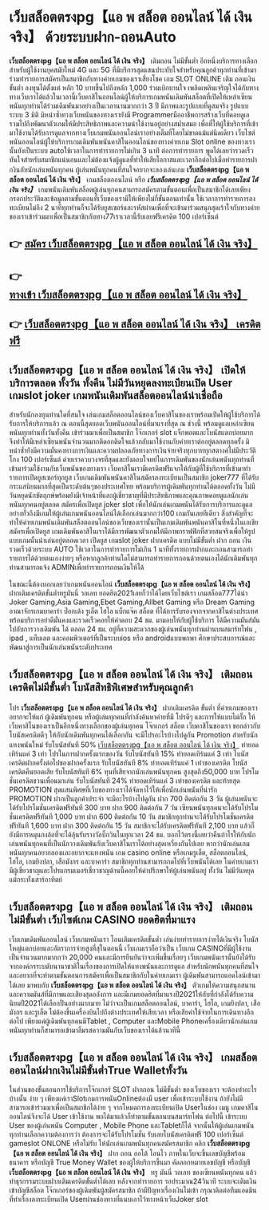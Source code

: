 # เว็บสล็อตตรงpg【แอ พ สล็อต ออนไลน์ ได้ เงิน จริง】  ด้วยระบบฝาก-ถอนAuto

**เว็บสล็อตตรงpg【แอ พ สล็อต ออนไลน์ ได้ เงิน จริง】** เติมถอน ไม่มีขั้นต่ำ  อีกหนึ่งบริการทางเลือกสำหรับผู้ใช้งานยุคสมัยใหม่ 4G และ 5G ที่มีบริการสุดแสนประทับใจสำหรับคุณลูกค้าทุกท่านที่เข้ามาร่วมทำรายการสมัครเป็นสมาชิกกับทางค่ายเกมของเราเสี่ยงโชค เกม SLOT ONLINE เติม ถอนเงินขั้นต่ำ ลงทุนได้ตั้งแต่ หลัก 10 บาทขึ้นไปถึงหลัก 1,000 ร่วมเบิกบานใจ เพลิดเพลินเจริญใจได้กับทางทางเว็บเราได้แล้วในเวลานี้เว็บคาสิโนออนไลน์ผู้ให้บริการเกมพนันเดิมพันสล็อตที่เปิดให้เหล่าเซียนพนันทุกท่านได้ร่วมเดิมพันมาอย่างเป็นเวลานานมากกว่า 3 ปี มีภาพและรูปแบบที่ดูสมจริง รูปแบบระบบ 3 มิติ
มิหนำซ้ำทางเว็บพนันของทางเรายังมี Programmerมืออาชีพการสร้างเว็บที่คอยดูเล  รวมไปถึงพัฒนาตัวเกมให้มีประสิทธิภาพและความน่าใช้งานอยู่อย่างสม่ำเสมอ เพื่อที่ให้ผู้ใช้บริการที่เข้ามาใช้งานได้รับการดูแลจากทางเว็บเกมพนันออนไลน์เราอย่างเต็มที่โดยไม่ขาดแม้แต่นิดเดียว เว็บไซต์พนันออนไลน์ผู้ให้บริการเกมเดิมพันพนันคาสิโนออนไลน์ของทางค่ายเกม Slot online ของทางเรานั้นยังเป็นระบบ autoใช้เวลาในการทำรายการไม่เกิน 3 นาที ต่อการทำรายการ พูดได้เลยว่ารวดเร็ว ทันใจสำหรับสมาชิกแน่นอนและไม่ต้องแจ้งผู้ดูแลที่ทำให้เสียโอกาสและเวลาอีกต่อไปเมื่อทำรายการฝากงินกับนักเล่นพนันทุกคน
ผู้เล่นพนันทุกคนที่สนใจอยากจะลองเล่นเกม **เว็บสล็อตตรงpg【แอ พ สล็อต ออนไลน์ ได้ เงิน จริง】** เกมสล็อตออนไลน์ หรือ ***เว็บสล็อตตรงpg【แอ พ สล็อต ออนไลน์ ได้ เงิน จริง】*** เกมพนันเดิมพันสล็อตผู้เล่นทุกคนสามารถสมัครตามขั้นตอนเพื่อเป็นสมาชิกได้เลยเพียงกรอกประวัติและข้อมูลตามขั้นตอนที่เว็บของเรามีให้เพียงไม่กี่ขั้นตอนเท่านั้น ใช้เวลาการทำรายการลงทะเบียนไม่ถึง 2 นาทีทุกท่านก็จะได้รับยูสเซอร์และรหัสผ่านเพื่อที่จะเข้ามาร่วมสนุกสุดเร้าใจกับทางค่ายของเราเข้าร่วมมาเพื่อเป็นสมาชิกกับทาง77เราเวลานี้รับเลยฟรีเครดิต 100 เปอร์เซ็นต์ 

## 👉 [สมัคร เว็บสล็อตตรงpg【แอ พ สล็อต ออนไลน์ ได้ เงิน จริง】](https://archa888.com/)
## 👉 [ทางเข้า เว็บสล็อตตรงpg【แอ พ สล็อต ออนไลน์ ได้ เงิน จริง】](https://archa888.com/)
## 👉 [เว็บสล็อตตรงpg【แอ พ สล็อต ออนไลน์ ได้ เงิน จริง】 เครดิตฟรี](https://archa888.com/)

## เว็บสล็อตตรงpg【แอ พ สล็อต ออนไลน์ ได้ เงิน จริง】 เปิดให้บริการตลอด ทั้งวัน ทั้งคืน ไม่มีวันหยุดลงทะเบียนเปิด User เกมslot joker เกมพนันเดิมพันสล็อตออนไลน์น่าเชื่อถือ

สำหรับนักลงทุนท่านใดที่สนใจ เล่นเกมสล็อตออนไลน์ของเว็บคาสิโนของเราพร้อมเปิดให้ผู้ใช้บริการได้รับการให้บริการแล้ว ณ ตอนนี้สุดยอดเว็บพนันออนไลน์ที่มาแรงที่สุด ณ ช่วงนี้ พร้อมดูแลเหล่าเซียนพนันทุกท่านทั้งวันทั้งคืน เข้าร่วมมาเพื่อเป็นสมาชิก โจ๊กเกอร์ slot แจ็กพอตและโบนัสแตกบ่อยมาก จึงทำให้มีเหล่าเซียนพนันจำนวนมากติดอกติดใจแล้วกลับมาใช้งานกับค่ายเราต่ออยู่ตลอดทุกครั้ง มิหนำซ้ำยังมีความมั่นคงทางการเงินและความปลอดภัยทางการเงินจ่ายจริงทุกบาททุกสตางค์ไม่มีประวัติโกง 100 เปอร์เซ็นต์ ค่ายเราควบวงจรที่สุดและยังตอบโจทย์ในการเดิมพันของนักเล่นพนันทุกท่านที่เข้ามาร่วมใช้งานกับเว็บพนันของทางเรา
เว็บคาสิโนเรามีเครดิตฟรีแจกให้กับผู้ที่ใช้บริการที่เข้ามาทำรายการเปิดยูสเซอร์ทุกยูส เว็บเกมเดิมพันพนันคาสิโนสมัครลงทะเบียนเป็นสมาชิก joker777 ที่ได้รับกระแสนิยมมากที่สุดเป็นระดับต้นๆของประเทศไทย พร้อมบริการผู้เดิมพันทุกท่านได้ตลอดทั้งวัน ไม่มีวันหยุดนักขัตฤกษ์พร้อมยังมีเจ้าหน้าที่และผู้เชี่ยวชาญที่มีประสิทธิภาพและคุณภาพคอยดูแลนักเล่นพนันทุกคนอยู่ตลอด สมัครเพื่อเปิดยูส joker slot เพื่อให้นักเล่นเกมพนันได้รับการบริการและดูแลอย่างทั่วถึงมีเกมให้ผู้เล่นเกมพนันออนไลน์ได้เลือกเล่นมากกว่า100 เกมกันเลยทีเดียว
สิ่งสำคัญที่จะทำให้ค่ายเกมพนันเดิมพันสล็อตออนไลน์ของเว็บของเรานั้นเป็นเกมเดิมพันพนันคาสิโนที่หนึ่งในเอเชีย สมัครเพื่อเปิดยูส  เกมเดิมพันคาสิโนเราได้มีการพัฒนาตัวเกมให้มีภาพกราฟฟิกที่สวยสมจริงเพื่อให้รูปแบบเกมนั้นน่าเล่นอยู่ตลอดเวลา เปิดยูส เกมslot joker ฝากเครดิต แบบไม่มีขั้นต่ำ ฝาก ถอน เงินรวดเร็วด้วยระบบ AUTO ใช้เวลาในการทำรายการไม่เกิน 1 นาทีทั้งรายการฝากและถอนสามารถทำรายการได้ด้วยตนเองง่ายๆ หรือหากลูกค้าท่านใดไม่สามารถทำรายการถอนด้วยตนเองได้นักเดิมพันทุกท่านสามารถแจ้ง ADMINเพื่อทำรายการถอนเงินให้ได้

ในขณะนี้ต้องบอกเลยว่าเกมพนันออนไลน์ **เว็บสล็อตตรงpg【แอ พ สล็อต ออนไลน์ ได้ เงิน จริง】** ฝากเติมเครดิตขั้นต่ำทรูมันนี่ วอเลท ยอดฮิต2021เลยก็ว่าได้โดยเว็บไซต์เรา เกมสล็อต777ได้นำ  Joker Gaming,Asia Gaming,Ebet Gaming,Allbet Gaming หรือ Dream Gaming อาณาจักรเกมบาคาร่า ป๊อกเด้ง รูเล็ต ไฮโล แบ็กแจ๊ค สล็อต ที่ได้การรับรองจากจากคาสิโนต่างประเทศ พร้อมบริการอย่าดีมั่นคงและรวดเร็วคอยให้คำตอบ 24 ชม. มามอบให้กับผู้ใช้บริการ ได้มีความมันส์มันไปกับการวางเดิมพัน ได้ ตลอด 24 ชม. อยู่ที่ความสะดวกของผู้เล่นพนันทุกท่านผ่านบนสมาร์ทโฟน , ipad , แท็บเลต และคอมพิวเตอร์ที่เป็นระบบios หรือ androidแบบพกพา ศึกษาประสบการณ์และพัฒนาสู่การเป็นนักเล่นพนันระดับประเทศ

## เว็บสล็อตตรงpg【แอ พ สล็อต ออนไลน์ ได้ เงิน จริง】 เติมถอนเครดิตไม่มีขั้นต่ำ โบนัสสิทธิพิเศษสำหรับคุณลูกค้า

โปร **เว็บสล็อตตรงpg【แอ พ สล็อต ออนไลน์ ได้ เงิน จริง】** ฝากเติมเครดิต ขั้นต่ำ ที่ค่ายเกมของเราอยากจะให้แก่  ผู้เดิมพันทุกคน หรือผู้เล่นทุกคนที่กำลังค้นหาค่ายที่มี โปรดีๆ และการให้แบบไม่กั๊ก ให้เว็บคาสิโนของเราเป็นอีกหนึ่งทางเลือกของผู้เล่นทุกคน โจ๊กเกอร์ สล็อต เว็บคาสิโนของเรา ขอกล่าวกับโบนัสเครดิตดีๆ ให้กับนักเดิมพันทุกคนได้เลือกกัน จะมีโปรอะไรบ้างไปดูกัน
 Promotion สำหรับนักแทงพนันใหม่ รับโบนัสทันที 50% [เว็บสล็อตตรงpg【แอ พ สล็อต ออนไลน์ ได้ เงิน จริง】](https://archa888.com/) ทำยอดเทิร์นแค่ 3 เท่า
โปรในการฝากครั้งแรกของวัน รับโบนัสทันที 15% ทำยอดเทิร์นแค่ 3 เท่า
โบนัสเครดิตฝากครั้งต่อไปของฝากครั้งแรก รับโบนัสทันที 8% ทำยอดเทิร์นแค่ 1 เท่าของเครดิต
โบนัสเครดิตคืนยอดเสีย รับโบนัสทันที 6% ทุนที่เสียจากนักเล่นพนันทุกคน สูงสุดถึง50,000 บาท
โปรโมชั่นเครดิตชวนเพื่อนมาเล่น รับโบนัสทันที 24% ทำยอดเทิร์นแค่ 3 เท่าของเครดิต
และท้ายสุด PROMOTION สุดแสนพิศษที่เว็บของทางเราได้จัดหาไว้ให้เพื่อนักเล่นพนันที่น่ารัก  PROMOTION ฝากเป็นลูกค้าประจำ จะมีอะไรบ้างไปดูกัน
ฝาก 700 ติดต่อกัน 3 วัน ผู้เล่นพนันจะได้รับโปรโมชั่นเครดิตฟรีทันที 300 บาท
ฝาก 900 ติดต่อกัน 7 วัน เซียนพนันทุกคนจะได้รับโปรโมชั่นเครดิตฟรีทันที 1,000 บาท
ฝาก 600 ติดต่อกัน 10 วัน สมาชิกทุกท่านจะได้รับโปรโมชั่นเครดิตฟรีทันที 1,600 บาท
ฝาก 300 ติดต่อกัน 15 วัน สมาชิกจะได้รับเครดิตฟรีทันที 2,100 บาท
แล้วก็ยังมีการหมุนกงล้อที่จะได้ลุ้นรับรางวัลบิ๊กวินในทุกเวลา 24 ชม. บอกไว้ตรงนี้เลยว่าคืนกำไรให้กับนักเล่นพนันทุกคนที่เป็นนักวางเดิมพันกับเว็บคาสิโนเราได้อย่างสุดเหวี่ยงกันไปเลย หากว่านักเล่นเกมพนันทุกคนอยากลองและอยากจะแทงพนัน เกม casino online หรือเกมรูเล็ต, สล็อตออนไลน์, ไฮโล, เกมยิงปลา, เสือมังกร และบาคาร่า สมาชิกทุกท่านสามารถกดไปที่เว็บพนันได้เลย ในค่ายเกมเรามีผู้เชี่ยวชาญและโปรแกรมเมอร์เชี่ยวชาญด้านนี้คอยให้คำปรึกษาให้ผู้เล่นพนันอยู่ ทั้งวัน ไม่มีวันหยุดแม้กระทั่งเสาร์อาทิตย์

## เว็บสล็อตตรงpg【แอ พ สล็อต ออนไลน์ ได้ เงิน จริง】 เติมถอน ไม่มีขั้นต่ำ  เว็บไซต์เกม CASINO ยอดฮิตที่มาแรง

เว็บเกมเดิมพันออนไลน์ เว็บเกมพนันเรา โอนเติมเครดิตขั้นต่ำ เล่นง่ายทำรายการง่ายได้เงินจริง โบนัสใหญ่แตกบ่อยและอัตราการจ่ายสูงที่สุในตอนนี้ เว็บเกมเราถือว่าเป็น เว็บเกม CASINOที่มีผู้ใช้งานเป็นจำนวนมากมากกว่า 20,000 คนและมีการยืนยันว่าจะเพิ่มขึ้นเรื่อยๆ เว็บเกมพนันเรานั้นยังได้รับจากองค์กรระบดับนานาชาติในเรื่องของการเปิดให้แทงพนันและการดูแล สำหรับนักพนันทุกคนที่สนใจและอยากที่จะทำตามขั้นตอนการสมัครเพื่อเป็นสมาชิกกับในค่ายเกมเรา ผู้เดิมพันสามารถแอดไลน์เข้ามาได้เลย
	มาพบกับ **เว็บสล็อตตรงpg【แอ พ สล็อต ออนไลน์ ได้ เงิน จริง】** ตัวเกมให้ความสนุกสนานและความมันส์ที่มีภาพและเสียงสุดอลังการ และมีเกมยอดฮิตที่มาแรงปี2021ให้กับที่กำลังได้รับความนิยมปี2021ได้เลือกปั่นอย่างมากมาย  ไม่ว่าจะเป็นเกมสล็อตออนไลน์, บาคาร่า, ไฮโล, เกมยิงปลา, เสือมังกร และรูเล็ต ไม่ต้องขึ้นเครื่องบินไปถึงต่างประเทศให้เสียเวลา หรือเสียค่าใช้จ่ายในการเดินทางอีกต่อไป เพียงแค่ผู้เดิมพันทุกคนมีTablet , Computer และMobile Phoneเครื่องเดียวนักเล่นเกมพนันทุกท่านก็สามารถเข้ามาลิ้มรสความมันกับเว็บของเราได้แล้วนาทีนี้

## เว็บสล็อตตรงpg【แอ พ สล็อต ออนไลน์ ได้ เงิน จริง】 เกมสล็อตออนไลน์ฝากเงินไม่มีขั้นต่ำTrue Walletทั้งวัน

ในส่วนของขั้นตอนการใช้บริการโจ๊กเกอร์ SLOT ฝากถอน ไม่มีขั้นต่ำ ของเว็บของเรา จะต้องทำอะไรบ้างนั้น ง่าย ๆ เพียงแค่เราSlotเกมการพนันOnlineต้องมี user เพื่อเข้าระบบใช้งาน ถ้ายังไม่มีสามารถเข้าร่วมมาเพื่อเป็นสมาชิกได้ง่าย ๆ จากโหมดการลงทะเบียนเปิด Userในช่อง เมนู เกมคาสิโนออนไลน์จึงจะได้ User เข้าใช้งาน พอได้มาแล้วก็ทำตามขั้นตอนบนสมาร์ทโฟน ต่อไปนี้
เข้าระบบ User  ของผู้เล่นพนัน Computer , Mobile Phone และTabletก็ได้
จากนั้นให้ผู้เล่นเกมพนันทุกท่านเลือกความต้องการว่า ต้องการจะได้รับโปรโมชั่น รับเลยโบนัสเครดิตฟรี 100 เปอร์เซ็นต์ gameslot ONLONE หรือไม่รับ
ให้นักเล่นเกมพนันทุกคนสมัครสมาชิก คลิก **เว็บสล็อตตรงpg【แอ พ สล็อต ออนไลน์ ได้ เงิน จริง】** ฝาก ถอน ออโต้ โอนไว ภาพในเว็บจะขึ้นเลขบัญชีพร้อมธนาคาร หรือบัญชี True Money Wallet ของผู้ให้บริการขึ้นมา
คัดลอกหมายเลขบัญชี หรือบัญชี **เว็บสล็อตตรงpg【แอ พ สล็อต ออนไลน์ ได้ เงิน จริง】** ทรู มันนี่ วอเลท ของเซียนพนันทุกคน แล้วทำธุรกรรมระบบฝากเติมเครดิตขั้นต่ำได้เลย
หลังจากทำรายการ รอประมาณ24วินาที ระบบจะเติมเงินเข้าบัญชีสล็อต โจ๊กเกอร์ของผู้เดิมพันผู้สมัครสมาชิก
ถ้ามีปัญหาเรื่องเงินไม่เข้า กรุณาติดต่อทีมแอดมิน ที่ทำเรื่องลงทะเบียนเปิด Userผ่านช่องทางที่แนบเอาไว้ทางหน้าเว็บJoker slot


